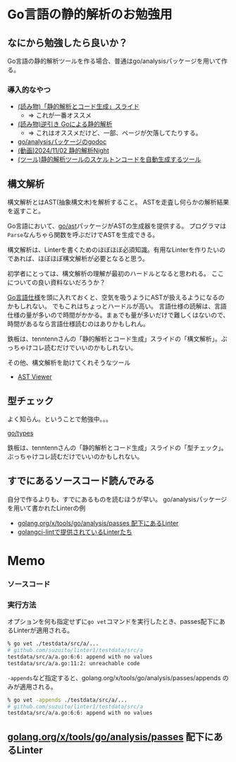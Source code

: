 # Go言語の静的解析のお勉強用


## なにから勉強したら良いか？

Go言語の静的解析ツールを作る場合、普通はgo/analysisパッケージを用いて作る。

### 導入的なやつ

- [(読み物)「静的解析とコード生成」スライド](https://docs.google.com/presentation/d/1I4pHnzV2dFOMbRcpA-XD0TaLcX6PBKpls6WxGHoMjOg/edit?usp=sharing)
  - => これが一番オススメ
- [(読み物)逆引き Goによる静的解析](https://zenn.dev/tenntenn/books/d168faebb1a739/viewer/22e4d4)
  - => これはオススメだけど、一部、ページが欠落してたりする。
- [go/analysisパッケージのgodoc](https://pkg.go.dev/golang.org/x/tools@v0.26.0/go/analysis)
- [(動画)2024/11/02 静的解析Night](https://www.youtube.com/watch?v=oBgDdx8gNQY)
- [(ツール)静的解析ツールのスケルトンコードを自動生成するツール](https://github.com/gostaticanalysis/skeleton)

## 構文解析

構文解析とはAST(抽象構文木)を解析すること。
ASTを走査し何らかの解析結果を返すこと。

Go言語において、[go/ast](https://pkg.go.dev/go/ast)パッケージがASTの生成器を提供する。
プログラマは`Parse`なんちゃら関数を呼ぶだけでASTを生成できる。

構文解析は、Linterを書くためのほぼほぼ必須知識。有用なLinterを作りたいのであれば、ほぼほぼ構文解析が必要となると思う。

初学者にとっては、構文解析の理解が最初のハードルとなると思われる。
ここについての良い資料ないだろうか？

[Go言語仕様](https://go.dev/ref/spec)を頭に入れておくと、空気を吸うようにASTが扱えるようになるのかもしれない。
でもこれはちょっとハードルが高い。
言語仕様の読解は、言語仕様の量が多いので時間がかかる。まぁでも量が多いだけで難しくはないので、時間があるなら言語仕様読むのはありかもしれん。

鉄板は、tenntennさんの「静的解析とコード生成」スライドの「構文解析」。ぶっちゃけコレ読むだけでいいのかもしれない。

その他、構文解析を助けてくれそうなツール

- [AST Viewer](https://yuroyoro.github.io/goast-viewer/)

## 型チェック

よく知らん。ということで勉強中。。。

[go/types](https://pkg.go.dev/go/types)

鉄板は、tenntennさんの「静的解析とコード生成」スライドの「型チェック」。ぶっちゃけコレ読むだけでいいのかもしれない。

## すでにあるソースコード読んでみる

自分で作るよりも、すでにあるものを読むほうが早い。
go/analysisパッケージを用いて書かれたLinterの例

- [golang.org/x/tools/go/analysis/passes 配下にあるLinter](https://cs.opensource.google/go/x/tools/+/refs/tags/v0.26.0:go/analysis/passes/)
- [golangci-lintで提供されているLinterたち](https://github.com/golangci/golangci-lint/tree/master/pkg/golinters)

# Memo

### ソースコード



### 実行方法

オプションを何も指定せずに`go vet`コマンドを実行したとき、passes配下にあるLinterが適用される。

```bash
% go vet ./testdata/src/a/...        
# github.com/suzuito/linter1/testdata/src/a
testdata/src/a/a.go:6:6: append with no values
testdata/src/a/a.go:11:2: unreachable code
```

`-appends`など指定すると、golang.org/x/tools/go/analysis/passes/appends のみが適用される。

```bash
% go vet -appends ./testdata/src/a/...
# github.com/suzuito/linter1/testdata/src/a
testdata/src/a/a.go:6:6: append with no values
```

## [golang.org/x/tools/go/analysis/passes](https://github.com/golangci/golangci-lint/tree/master/pkg/golinters) 配下にあるLinter

